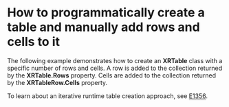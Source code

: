 # How to programmatically create a table and manually add rows and cells to it


<p>The following example demonstrates how to create an <strong>XRTable</strong> class with a specific number of rows and cells. A row is added to the collection returned by the <strong>XRTable.Rows</strong> property. Cells are added to the collection returned by the <strong>XRTableRow.Cells</strong> property.</p><p>To learn about an iterative runtime table creation approach, see <a href="https://www.devexpress.com/Support/Center/p/E1356">E1356</a>.</p>

<br/>


